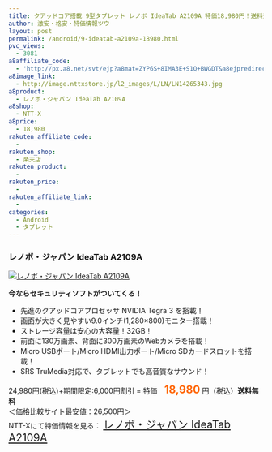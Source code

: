 ```yaml
---
title: クアッドコア搭載 9型タブレット レノボ IdeaTab A2109A 特価18,980円！送料込！セキュリティソフト付！
author: 激安・格安・特価情報ツウ
layout: post
permalink: /android/9-ideatab-a2109a-18980.html
pvc_views:
  - 3081
a8affiliate_code:
  - 'http://px.a8.net/svt/ejp?a8mat=ZYP6S+8IMA3E+S1Q+BWGDT&a8ejpredirect=http://nttxstore.jp/_II_LN14265343'
a8image_link:
  - http://image.nttxstore.jp/l2_images/L/LN/LN14265343.jpg
a8product:
  - レノボ・ジャパン IdeaTab A2109A
a8shop:
  - NTT-X
a8price:
  - 18,980
rakuten_affiliate_code:
  - 
rakuten_shop:
  - 楽天店
rakuten_product:
  - 
rakuten_price:
  - 
rakuten_affiliate_link:
  - 
categories:
  - Android
  - タブレット
---
```

### レノボ・ジャパン IdeaTab A2109A

<div class="img-bg2 img_L">
  <a title="レノボ・ジャパン IdeaTab A2109A" href="http://px.a8.net/svt/ejp?a8mat=ZYP6S+8IMA3E+S1Q+BWGDT&a8ejpredirect=http://nttxstore.jp/_II_LN14265343" target="_blank"><img src="http://i0.wp.com/image.nttxstore.jp/l2_images/L/LN/LN14265343.jpg?resize=120%2C120" border="0" alt="レノボ・ジャパン IdeaTab A2109A" style="border: 0pt none;" data-recalc-dims="1" /></a>
</div>

**今ならセキュリティソフトがついてくる！**  
<!--more-->

  * 先進のクアッドコアプロセッサ NVIDIA Tegra 3 を搭載！
  * 画面が大きく見やすい9.0インチ(1,280×800)モニター搭載！
  * ストレージ容量は安心の大容量！32GB！
  * 前面に130万画素、背面に300万画素のWebカメラを搭載！
  * Micro USBポート/Micro HDMI出力ポート/Micro SDカードスロットを搭載！
  * SRS TruMedia対応で、タブレットでも高音質なサウンド！

24,980円(税込)+期間限定:6,000円割引 = 特価　<span style="color: #ff6600; font-size: 150%;"><strong>18,980</strong></span> 円（税込）**送料無料**  
＜価格比較サイト最安値：26,500円＞  
NTT-Xにて特価情報を見る： <span style="font-size: 150%;"><a href="http://px.a8.net/svt/ejp?a8mat=ZYP6S+8IMA3E+S1Q+BWGDT&a8ejpredirect=http://nttxstore.jp/_II_LN14265343" target="_blank">レノボ・ジャパン IdeaTab A2109A</a></span>
